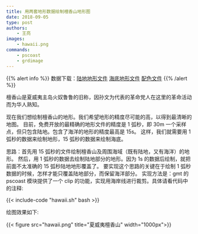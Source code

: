 ```yaml
---
title: 用两套地形数据绘制檀香山地形图
date: 2018-09-05
type: post
authors:
    - 王亮
images:
    - hawaii.png
commands:
    - pscoast
    - grdimage
---
```


{{% alert info %}}
数据下载：[陆地地形文件](/example/ex021/hawaii_land_1s.grd)
[海底地形文件](/example/ex021/hawaii_ocean_15s.grd)
[配色文件](/example/ex021/hawaii.cpt)
{{% /alert %}}

檀香山是夏威夷主岛火奴鲁鲁的旧称，因孙文为代表的革命党人在这里的革命活动而为华人熟知。

现在我们想绘制檀香山的地形。我们希望地形的精度尽可能的高，以得到最清晰的地图。
目前，免费开放的最精确的地形文件的精度是 1 弧秒，即 30m 一个采样点，但只包含陆地。包含了海洋的地形的精度最高是 15s。
这样，我们就需要用 1 弧秒的数据来绘制地形，15 弧秒的数据来绘制海底。

思路：首先用 15 弧秒的文件绘制檀香山及周围海域（既有陆地，又有海洋）的地形。
然后，用 1 弧秒的数据去绘制陆地部分的地形。因为 1s 的数据后绘制，就把前面不太准确的 15 弧秒陆地地形覆盖了。
要实现这个思路的关键在于绘制 1 弧秒数据的时候，怎样才能只覆盖陆地部分，而保留海洋部分。
实现方法是：gmt 的 pscoast 模块提供了一个 clip 的功能，实现用海岸线进行裁剪。具体请看代码中的注释:

{{< include-code "hawaii.sh" bash >}}

绘图效果如下:

{{< figure src="hawaii.png" title="夏威夷檀香山" width="1000px">}}
